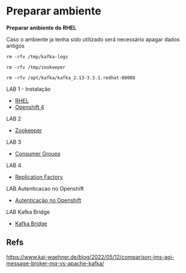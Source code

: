 

# Preparar ambiente 

**Preparar ambiente do RHEL**

Caso o ambiente ja tenha sido utilizado será necessário apagar dados antigos

```
rm -rfv /tmp/kafka-logs
```
```
rm -rfv /tmp/zookeeper
```

```
rm -rfv /opt/kafka/kafka_2.13-3.3.1.redhat-00008
```

LAB 1 - Instalação

- [RHEL ](./lab1-install-kafka-rhel.md)
- [Openshift 4](./lab1-install-kafka-ocp4.md)

LAB 2 
- [Zookeeper ](./lab2-zookeeper.md)

LAB 3
- [Consumer Groups ](./lab3-consumer-group.md)

LAB 4
- [Replication Factory](./lab-replicas.md)


LAB Autenticacao no Openshift 
- [Autenticação no Openshift ](./lab-autenticacao.md)

LAB Kafka Bridge 
- [Kafka Bridge ](./lab-kafka-bridge.md)


## Refs
https://www.kai-waehner.de/blog/2022/05/12/comparison-jms-api-message-broker-mq-vs-apache-kafka/